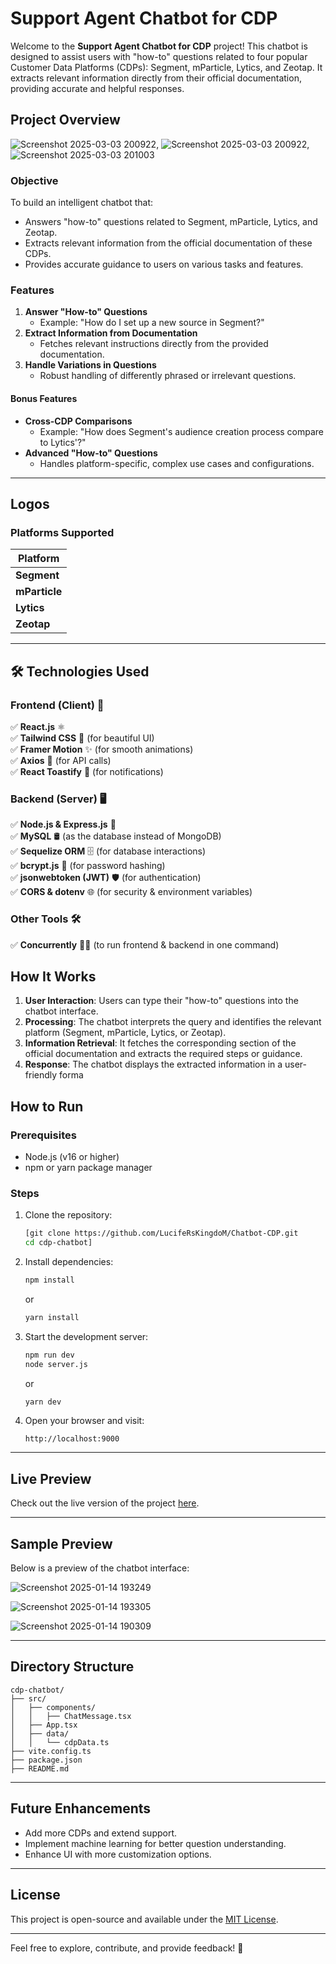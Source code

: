 # Support Agent Chatbot for CDP

Welcome to the **Support Agent Chatbot for CDP** project! This chatbot is designed to assist users with "how-to" questions related to four popular Customer Data Platforms (CDPs): Segment, mParticle, Lytics, and Zeotap. It extracts relevant information directly from their official documentation, providing accurate and helpful responses.

## **Project Overview**

![Screenshot 2025-03-03 200922](https://github.com/user-attachments/assets/7e6a12b8-ad3a-43cb-95ab-de1142688d4c), ![Screenshot 2025-03-03 200922](https://github.com/user-attachments/assets/a6e5dd4e-ead9-4b59-ac48-5916ca0665f0), ![Screenshot 2025-03-03 201003](https://github.com/user-attachments/assets/cc94b5c7-ec3f-4145-bfd4-34af60a51d24)


### **Objective**

To build an intelligent chatbot that:

- Answers "how-to" questions related to Segment, mParticle, Lytics, and Zeotap.
- Extracts relevant information from the official documentation of these CDPs.
- Provides accurate guidance to users on various tasks and features.

### **Features**

1. **Answer "How-to" Questions**
   - Example: "How do I set up a new source in Segment?"
2. **Extract Information from Documentation**
   - Fetches relevant instructions directly from the provided documentation.
3. **Handle Variations in Questions**
   - Robust handling of differently phrased or irrelevant questions.

#### **Bonus Features**

- **Cross-CDP Comparisons**
  - Example: "How does Segment's audience creation process compare to Lytics'?"
- **Advanced "How-to" Questions**
  - Handles platform-specific, complex use cases and configurations.

---

## **Logos**

### **Platforms Supported**

| Platform      | 
| ------------- | 
| **Segment**   |      
| **mParticle** |      
| **Lytics**    |      
| **Zeotap**    |   

---

## 🛠️ Technologies Used  

### **Frontend (Client) 🎨**  
✅ **React.js** ⚛️  
✅ **Tailwind CSS** 🎨 (for beautiful UI)  
✅ **Framer Motion** ✨ (for smooth animations)  
✅ **Axios** 🔄 (for API calls)  
✅ **React Toastify** 🍞 (for notifications)  

### **Backend (Server) 🖥️**  
✅ **Node.js & Express.js** 🚀  
✅ **MySQL** 🛢️ (as the database instead of MongoDB)  
✅ **Sequelize ORM** 🗄️ (for database interactions)  
✅ **bcrypt.js** 🔐 (for password hashing)  
✅ **jsonwebtoken (JWT)** 🛡️ (for authentication)  
✅ **CORS & dotenv** 🌐 (for security & environment variables)  

### **Other Tools 🛠️**  
✅ **Concurrently** 🏃‍♂️ (to run frontend & backend in one command)  

## **How It Works**

1. **User Interaction**: Users can type their "how-to" questions into the chatbot interface.
2. **Processing**: The chatbot interprets the query and identifies the relevant platform (Segment, mParticle, Lytics, or Zeotap).
3. **Information Retrieval**: It fetches the corresponding section of the official documentation and extracts the required steps or guidance.
4. **Response**: The chatbot displays the extracted information in a user-friendly forma

## **How to Run**

### Prerequisites

- Node.js (v16 or higher)
- npm or yarn package manager

### Steps

1. Clone the repository:
   ```bash
   [git clone https://github.com/LucifeRsKingdoM/Chatbot-CDP.git
   cd cdp-chatbot]
   ```
2. Install dependencies:
   ```bash
   npm install
   ```
   or
   ```bash
   yarn install
   ```
3. Start the development server:
   ```bash
   npm run dev
   node server.js
   ```
   or
   ```bash
   yarn dev
   ```
4. Open your browser and visit:
   ```
   http://localhost:9000
   ```

---

## **Live Preview**

Check out the live version of the project [here](https://chatbot-cdp-slj7.vercel.app/).

---

## **Sample Preview**

Below is a preview of the chatbot interface:

![Screenshot 2025-01-14 193249](https://github.com/user-attachments/assets/9e252139-0f96-4d12-8ad3-66a2857ab9c3)

![Screenshot 2025-01-14 193305](https://github.com/user-attachments/assets/f1da1e78-e8c9-4d6f-ab64-e609ac568a24)

![Screenshot 2025-01-14 190309](https://github.com/user-attachments/assets/695e2ddb-d2be-46a8-a300-32733bdbdc5e)

---

## **Directory Structure**

```
cdp-chatbot/
├── src/
│   ├── components/
│   │   ├── ChatMessage.tsx
│   ├── App.tsx 
│   ├── data/
│   │   └── cdpData.ts
├── vite.config.ts
├── package.json
├── README.md
```

---

## **Future Enhancements**

- Add more CDPs and extend support.
- Implement machine learning for better question understanding.
- Enhance UI with more customization options.

---

## **License**

This project is open-source and available under the [MIT License](https://opensource.org/licenses/MIT).

---

Feel free to explore, contribute, and provide feedback! 🚀

